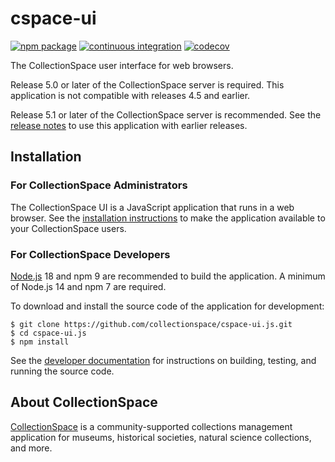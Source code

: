 # cspace-ui

[![npm package](https://img.shields.io/npm/v/cspace-ui.svg)](https://www.npmjs.com/package/cspace-ui)
[![continuous integration](https://github.com/collectionspace/cspace-ui.js/actions/workflows/ci-js.yml/badge.svg?branch=master&event=push)](https://github.com/collectionspace/cspace-ui.js/actions/workflows/ci-js.yml)
[![codecov](https://codecov.io/gh/collectionspace/cspace-ui.js/branch/master/graph/badge.svg?token=rQ8jLRZlXs)](https://app.codecov.io/gh/collectionspace/cspace-ui.js)

The CollectionSpace user interface for web browsers.

Release 5.0 or later of the CollectionSpace server is required. This application is not compatible with releases 4.5 and earlier.

Release 5.1 or later of the CollectionSpace server is recommended. See the [release notes](https://github.com/collectionspace/cspace-ui.js/tree/master/RELEASE_NOTES.md) to use this application with earlier releases.

## Installation

### For CollectionSpace Administrators

The CollectionSpace UI is a JavaScript application that runs in a web browser. See the [installation instructions](https://github.com/collectionspace/cspace-ui.js/tree/master/docs/installation) to make the application available to your CollectionSpace users.

### For CollectionSpace Developers

[Node.js](https://nodejs.org/) 18 and npm 9 are recommended to build the application. A minimum of Node.js 14 and npm 7 are required.

To download and install the source code of the application for development:

```
$ git clone https://github.com/collectionspace/cspace-ui.js.git
$ cd cspace-ui.js
$ npm install
```

See the [developer documentation](https://github.com/collectionspace/cspace-ui.js/tree/master/docs/developer) for instructions on building, testing, and running the source code.

## About CollectionSpace

[CollectionSpace](http://www.collectionspace.org/) is a community-supported collections management application for museums, historical societies, natural science collections, and more.
